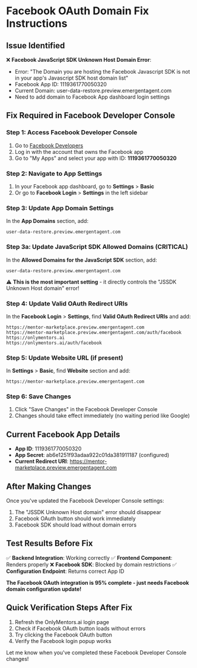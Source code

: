 # Facebook OAuth Domain Fix Instructions

## Issue Identified
❌ **Facebook JavaScript SDK Unknown Host Domain Error**: 
- Error: "The Domain you are hosting the Facebook Javascript SDK is not in your app's Javascript SDK host domain list"
- Facebook App ID: 1119361770050320
- Current Domain: user-data-restore.preview.emergentagent.com
- Need to add domain to Facebook App dashboard login settings

## Fix Required in Facebook Developer Console

### Step 1: Access Facebook Developer Console
1. Go to [Facebook Developers](https://developers.facebook.com/)
2. Log in with the account that owns the Facebook app
3. Go to "My Apps" and select your app with ID: **1119361770050320**

### Step 2: Navigate to App Settings
1. In your Facebook app dashboard, go to **Settings** > **Basic**
2. Or go to **Facebook Login** > **Settings** in the left sidebar

### Step 3: Update App Domain Settings
In the **App Domains** section, add:
```
user-data-restore.preview.emergentagent.com
```

### Step 3a: Update JavaScript SDK Allowed Domains (CRITICAL)
In the **Allowed Domains for the JavaScript SDK** section, add:
```
user-data-restore.preview.emergentagent.com
```
⚠️ **This is the most important setting** - it directly controls the "JSSDK Unknown Host domain" error!

### Step 4: Update Valid OAuth Redirect URIs
In the **Facebook Login** > **Settings**, find **Valid OAuth Redirect URIs** and add:
```
https://mentor-marketplace.preview.emergentagent.com
https://mentor-marketplace.preview.emergentagent.com/auth/facebook
https://onlymentors.ai
https://onlymentors.ai/auth/facebook
```

### Step 5: Update Website URL (if present)
In **Settings** > **Basic**, find **Website** section and add:
```
https://mentor-marketplace.preview.emergentagent.com
```

### Step 6: Save Changes
1. Click "Save Changes" in the Facebook Developer Console
2. Changes should take effect immediately (no waiting period like Google)

## Current Facebook App Details
- **App ID**: 1119361770050320
- **App Secret**: ab6e1251f93adaa922c01da381911187 (configured)
- **Current Redirect URI**: https://mentor-marketplace.preview.emergentagent.com

## After Making Changes
Once you've updated the Facebook Developer Console settings:
1. The "JSSDK Unknown Host domain" error should disappear
2. Facebook OAuth button should work immediately
3. Facebook SDK should load without domain errors

## Test Results Before Fix
✅ **Backend Integration**: Working correctly
✅ **Frontend Component**: Renders properly
❌ **Facebook SDK**: Blocked by domain restrictions
✅ **Configuration Endpoint**: Returns correct App ID

**The Facebook OAuth integration is 95% complete - just needs Facebook domain configuration update!**

## Quick Verification Steps After Fix
1. Refresh the OnlyMentors.ai login page
2. Check if Facebook OAuth button loads without errors
3. Try clicking the Facebook OAuth button
4. Verify the Facebook login popup works

Let me know when you've completed these Facebook Developer Console changes!